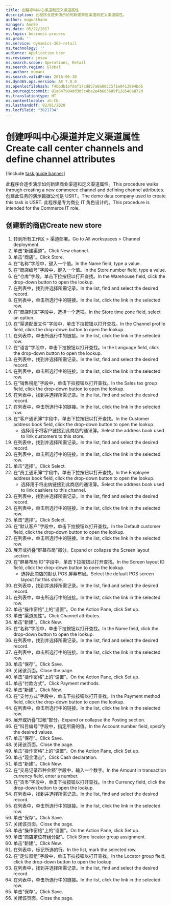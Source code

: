 ```yaml
---
title: 创建呼叫中心渠道和定义渠道属性
description: 此程序会逐步演示如何新建零售渠道和定义渠道属性。
author: mugunthanm
manager: AnnBe
ms.date: 05/22/2017
ms.topic: business-process
ms.prod: ''
ms.service: dynamics-365-retail
ms.technology: ''
audience: Application User
ms.reviewer: josaw
ms.search.scope: Operations, Retail
ms.search.region: Global
ms.author: mumani
ms.search.validFrom: 2016-06-30
ms.dyn365.ops.version: AX 7.0.0
ms.openlocfilehash: f4b6db1bfdaf17cd857a0a08515f1e0413994bd6
ms.sourcegitcommit: 81a647904dd305c4be2e4b683689f128548a872d
ms.translationtype: HT
ms.contentlocale: zh-CN
ms.lasthandoff: 02/01/2020
ms.locfileid: "3021734"
---
```

# <a name="create-call-center-channels-and-define-channel-attributes"></a><span data-ttu-id="67022-103">创建呼叫中心渠道并定义渠道属性</span><span class="sxs-lookup"><span data-stu-id="67022-103">Create call center channels and define channel attributes</span></span>

[!include [task guide banner](../includes/task-guide-banner.md)]

<span data-ttu-id="67022-104">此程序会逐步演示如何新建商业渠道和定义渠道属性。</span><span class="sxs-lookup"><span data-stu-id="67022-104">This procedure walks through creating a new commerce channel and defining channel attributes.</span></span> <span data-ttu-id="67022-105">创建此任务的演示数据公司是 USRT。</span><span class="sxs-lookup"><span data-stu-id="67022-105">The demo data company used to create this task is USRT.</span></span> <span data-ttu-id="67022-106">此程序是专为商业 IT 角色设计的。</span><span class="sxs-lookup"><span data-stu-id="67022-106">This procedure is intended for the Commerce IT role.</span></span>


## <a name="create-new-store"></a><span data-ttu-id="67022-107">创建新的商店</span><span class="sxs-lookup"><span data-stu-id="67022-107">Create new store</span></span>
1. <span data-ttu-id="67022-108">转到所有工作区 > 渠道部署。</span><span class="sxs-lookup"><span data-stu-id="67022-108">Go to All workspaces > Channel deployment.</span></span>
2. <span data-ttu-id="67022-109">单击“新建渠道”。</span><span class="sxs-lookup"><span data-stu-id="67022-109">Click New channel.</span></span>
3. <span data-ttu-id="67022-110">单击“商店”。</span><span class="sxs-lookup"><span data-stu-id="67022-110">Click Store.</span></span>
4. <span data-ttu-id="67022-111">在“名称”字段中，键入一个值。</span><span class="sxs-lookup"><span data-stu-id="67022-111">In the Name field, type a value.</span></span>
5. <span data-ttu-id="67022-112">在“商店编号”字段中，键入一个值。</span><span class="sxs-lookup"><span data-stu-id="67022-112">In the Store number field, type a value.</span></span>
6. <span data-ttu-id="67022-113">在“仓库”字段，单击下拉按钮以打开查找。</span><span class="sxs-lookup"><span data-stu-id="67022-113">In the Warehouse field, click the drop-down button to open the lookup.</span></span>
7. <span data-ttu-id="67022-114">在列表中，找到并选择所需记录。</span><span class="sxs-lookup"><span data-stu-id="67022-114">In the list, find and select the desired record.</span></span>
8. <span data-ttu-id="67022-115">在列表中，单击所选行中的链接。</span><span class="sxs-lookup"><span data-stu-id="67022-115">In the list, click the link in the selected row.</span></span>
9. <span data-ttu-id="67022-116">在“商店时区”字段中，选择一个选项。</span><span class="sxs-lookup"><span data-stu-id="67022-116">In the Store time zone field, select an option.</span></span>
10. <span data-ttu-id="67022-117">在“渠道配置文件”字段中，单击下拉按钮以打开查找。</span><span class="sxs-lookup"><span data-stu-id="67022-117">In the Channel profile field, click the drop-down button to open the lookup.</span></span>
11. <span data-ttu-id="67022-118">在列表中，单击所选行中的链接。</span><span class="sxs-lookup"><span data-stu-id="67022-118">In the list, click the link in the selected row.</span></span>
12. <span data-ttu-id="67022-119">在“语言”字段中，单击下拉按钮以打开查找。</span><span class="sxs-lookup"><span data-stu-id="67022-119">In the Language field, click the drop-down button to open the lookup.</span></span>
13. <span data-ttu-id="67022-120">在列表中，找到并选择所需记录。</span><span class="sxs-lookup"><span data-stu-id="67022-120">In the list, find and select the desired record.</span></span>
14. <span data-ttu-id="67022-121">在列表中，单击所选行中的链接。</span><span class="sxs-lookup"><span data-stu-id="67022-121">In the list, click the link in the selected row.</span></span>
15. <span data-ttu-id="67022-122">在“销售税组”字段中，单击下拉按钮以打开查找。</span><span class="sxs-lookup"><span data-stu-id="67022-122">In the Sales tax group field, click the drop-down button to open the lookup.</span></span>
16. <span data-ttu-id="67022-123">在列表中，找到并选择所需记录。</span><span class="sxs-lookup"><span data-stu-id="67022-123">In the list, find and select the desired record.</span></span>
17. <span data-ttu-id="67022-124">在列表中，单击所选行中的链接。</span><span class="sxs-lookup"><span data-stu-id="67022-124">In the list, click the link in the selected row.</span></span>
18. <span data-ttu-id="67022-125">在“客户通讯簿”字段中，单击下拉按钮以打开查找。</span><span class="sxs-lookup"><span data-stu-id="67022-125">In the Customer address book field, click the drop-down button to open the lookup.</span></span>
    * <span data-ttu-id="67022-126">选择用于将客户链接到此商店的通讯簿。</span><span class="sxs-lookup"><span data-stu-id="67022-126">Select the address book used to link customers to this store.</span></span>  
19. <span data-ttu-id="67022-127">在列表中，找到并选择所需记录。</span><span class="sxs-lookup"><span data-stu-id="67022-127">In the list, find and select the desired record.</span></span>
20. <span data-ttu-id="67022-128">在列表中，单击所选行中的链接。</span><span class="sxs-lookup"><span data-stu-id="67022-128">In the list, click the link in the selected row.</span></span>
21. <span data-ttu-id="67022-129">单击“选择”。</span><span class="sxs-lookup"><span data-stu-id="67022-129">Click Select.</span></span>
22. <span data-ttu-id="67022-130">在“员工通讯簿”字段中，单击下拉按钮以打开查找。</span><span class="sxs-lookup"><span data-stu-id="67022-130">In the Employee address book field, click the drop-down button to open the lookup.</span></span>
    * <span data-ttu-id="67022-131">选择用于将出纳链接到此商店的通讯簿。</span><span class="sxs-lookup"><span data-stu-id="67022-131">Select the address book used to link cashiers to this channel.</span></span>  
23. <span data-ttu-id="67022-132">在列表中，找到并选择所需记录。</span><span class="sxs-lookup"><span data-stu-id="67022-132">In the list, find and select the desired record.</span></span>
24. <span data-ttu-id="67022-133">在列表中，单击所选行中的链接。</span><span class="sxs-lookup"><span data-stu-id="67022-133">In the list, click the link in the selected row.</span></span>
25. <span data-ttu-id="67022-134">单击“选择”。</span><span class="sxs-lookup"><span data-stu-id="67022-134">Click Select.</span></span>
26. <span data-ttu-id="67022-135">在“默认客户”字段中，单击下拉按钮以打开查找。</span><span class="sxs-lookup"><span data-stu-id="67022-135">In the Default customer field, click the drop-down button to open the lookup.</span></span>
27. <span data-ttu-id="67022-136">在列表中，单击所选行中的链接。</span><span class="sxs-lookup"><span data-stu-id="67022-136">In the list, click the link in the selected row.</span></span>
28. <span data-ttu-id="67022-137">展开或折叠“屏幕布局”部分。</span><span class="sxs-lookup"><span data-stu-id="67022-137">Expand or collapse the Screen layout section.</span></span>
29. <span data-ttu-id="67022-138">在“屏幕布局 ID”字段中，单击下拉按钮以打开查找。</span><span class="sxs-lookup"><span data-stu-id="67022-138">In the Screen layout ID field, click the drop-down button to open the lookup.</span></span>
    * <span data-ttu-id="67022-139">选择此商店的默认 POS 屏幕布局。</span><span class="sxs-lookup"><span data-stu-id="67022-139">Select the default POS screen layout for this store.</span></span>  
30. <span data-ttu-id="67022-140">在列表中，找到并选择所需记录。</span><span class="sxs-lookup"><span data-stu-id="67022-140">In the list, find and select the desired record.</span></span>
31. <span data-ttu-id="67022-141">在列表中，单击所选行中的链接。</span><span class="sxs-lookup"><span data-stu-id="67022-141">In the list, click the link in the selected row.</span></span>
32. <span data-ttu-id="67022-142">单击“操作窗格”上的“设置”。</span><span class="sxs-lookup"><span data-stu-id="67022-142">On the Action Pane, click Set up.</span></span>
33. <span data-ttu-id="67022-143">单击“渠道属性”。</span><span class="sxs-lookup"><span data-stu-id="67022-143">Click Channel attributes.</span></span>
34. <span data-ttu-id="67022-144">单击“新建”。</span><span class="sxs-lookup"><span data-stu-id="67022-144">Click New.</span></span>
35. <span data-ttu-id="67022-145">在“名称”字段中，单击下拉按钮以打开查找。</span><span class="sxs-lookup"><span data-stu-id="67022-145">In the Name field, click the drop-down button to open the lookup.</span></span>
36. <span data-ttu-id="67022-146">在列表中，找到并选择所需记录。</span><span class="sxs-lookup"><span data-stu-id="67022-146">In the list, find and select the desired record.</span></span>
37. <span data-ttu-id="67022-147">在列表中，单击所选行中的链接。</span><span class="sxs-lookup"><span data-stu-id="67022-147">In the list, click the link in the selected row.</span></span>
38. <span data-ttu-id="67022-148">单击“保存”。</span><span class="sxs-lookup"><span data-stu-id="67022-148">Click Save.</span></span>
39. <span data-ttu-id="67022-149">关闭该页面。</span><span class="sxs-lookup"><span data-stu-id="67022-149">Close the page.</span></span>
40. <span data-ttu-id="67022-150">单击“操作窗格”上的“设置”。</span><span class="sxs-lookup"><span data-stu-id="67022-150">On the Action Pane, click Set up.</span></span>
41. <span data-ttu-id="67022-151">单击“付款方式”。</span><span class="sxs-lookup"><span data-stu-id="67022-151">Click Payment methods.</span></span>
42. <span data-ttu-id="67022-152">单击“新建”。</span><span class="sxs-lookup"><span data-stu-id="67022-152">Click New.</span></span>
43. <span data-ttu-id="67022-153">在“支付方式”字段中，单击下拉按钮以打开查找。</span><span class="sxs-lookup"><span data-stu-id="67022-153">In the Payment method field, click the drop-down button to open the lookup.</span></span>
44. <span data-ttu-id="67022-154">在列表中，单击所选行中的链接。</span><span class="sxs-lookup"><span data-stu-id="67022-154">In the list, click the link in the selected row.</span></span>
45. <span data-ttu-id="67022-155">展开或折叠“过帐”部分。</span><span class="sxs-lookup"><span data-stu-id="67022-155">Expand or collapse the Posting section.</span></span>
46. <span data-ttu-id="67022-156">在“科目编号”字段中，指定所需的值。</span><span class="sxs-lookup"><span data-stu-id="67022-156">In the Account number field, specify the desired values.</span></span>
47. <span data-ttu-id="67022-157">单击“保存”。</span><span class="sxs-lookup"><span data-stu-id="67022-157">Click Save.</span></span>
48. <span data-ttu-id="67022-158">关闭该页面。</span><span class="sxs-lookup"><span data-stu-id="67022-158">Close the page.</span></span>
49. <span data-ttu-id="67022-159">单击“操作窗格”上的“设置”。</span><span class="sxs-lookup"><span data-stu-id="67022-159">On the Action Pane, click Set up.</span></span>
50. <span data-ttu-id="67022-160">单击“现金清点”，</span><span class="sxs-lookup"><span data-stu-id="67022-160">Click Cash declaration.</span></span>
51. <span data-ttu-id="67022-161">单击“新建”。</span><span class="sxs-lookup"><span data-stu-id="67022-161">Click New.</span></span>
52. <span data-ttu-id="67022-162">在“交易记录币种金额”字段中，输入一个数字。</span><span class="sxs-lookup"><span data-stu-id="67022-162">In the Amount in transaction currency field, enter a number.</span></span>
53. <span data-ttu-id="67022-163">在“货币”字段中，单击下拉按钮以打开查找。</span><span class="sxs-lookup"><span data-stu-id="67022-163">In the Currency field, click the drop-down button to open the lookup.</span></span>
54. <span data-ttu-id="67022-164">在列表中，找到并选择所需记录。</span><span class="sxs-lookup"><span data-stu-id="67022-164">In the list, find and select the desired record.</span></span>
55. <span data-ttu-id="67022-165">在列表中，单击所选行中的链接。</span><span class="sxs-lookup"><span data-stu-id="67022-165">In the list, click the link in the selected row.</span></span>
56. <span data-ttu-id="67022-166">单击“保存”。</span><span class="sxs-lookup"><span data-stu-id="67022-166">Click Save.</span></span>
57. <span data-ttu-id="67022-167">关闭该页面。</span><span class="sxs-lookup"><span data-stu-id="67022-167">Close the page.</span></span>
58. <span data-ttu-id="67022-168">单击“操作窗格”上的“设置”。</span><span class="sxs-lookup"><span data-stu-id="67022-168">On the Action Pane, click Set up.</span></span>
59. <span data-ttu-id="67022-169">单击“商店定位符组分配”。</span><span class="sxs-lookup"><span data-stu-id="67022-169">Click Store locator group assignment.</span></span>
60. <span data-ttu-id="67022-170">单击“新建”。</span><span class="sxs-lookup"><span data-stu-id="67022-170">Click New.</span></span>
61. <span data-ttu-id="67022-171">在列表中，标记所选的行。</span><span class="sxs-lookup"><span data-stu-id="67022-171">In the list, mark the selected row.</span></span>
62. <span data-ttu-id="67022-172">在“定位器组”字段中，单击下拉按钮以打开查找。</span><span class="sxs-lookup"><span data-stu-id="67022-172">In the Locator group field, click the drop-down button to open the lookup.</span></span>
63. <span data-ttu-id="67022-173">在列表中，找到并选择所需记录。</span><span class="sxs-lookup"><span data-stu-id="67022-173">In the list, find and select the desired record.</span></span>
64. <span data-ttu-id="67022-174">在列表中，单击所选行中的链接。</span><span class="sxs-lookup"><span data-stu-id="67022-174">In the list, click the link in the selected row.</span></span>
65. <span data-ttu-id="67022-175">单击“保存”。</span><span class="sxs-lookup"><span data-stu-id="67022-175">Click Save.</span></span>
66. <span data-ttu-id="67022-176">关闭该页面。</span><span class="sxs-lookup"><span data-stu-id="67022-176">Close the page.</span></span>

